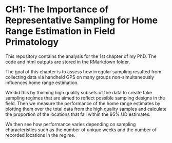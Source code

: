 # CH1: The Importance of Representative Sampling for Home Range Estimation in Field Primatology

This repository contains the analysis for the 1st chapter of my PhD. The code and html outputs are stored in the RMarkdown folder. 

The goal of this chapter is to assess how irregular sampling resulted from collecting data via handheld GPS on many groups non-simultaneously influences home range estimation.

We did this by thinning high quality subsets of the data to create fake sampling regimes that are aimed to reflect possible sampling designs in the field. Then we measure the performance of the home range estimates by plotting them over the total data from the high quality samples and calculate the proportion of the locations that fall within the 95% UD estimates. 

We then see how performance varies depending on sampling characteristics such as the number of unique weeks and the number of recorded locations in the regime. 